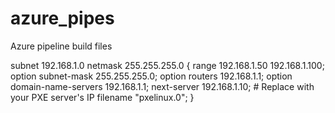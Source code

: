# azure_pipes
Azure pipeline build files


subnet 192.168.1.0 netmask 255.255.255.0 {
    range 192.168.1.50 192.168.1.100;
    option subnet-mask 255.255.255.0;
    option routers 192.168.1.1;
    option domain-name-servers 192.168.1.1;
    next-server 192.168.1.10;  # Replace with your PXE server's IP
    filename "pxelinux.0";
}
